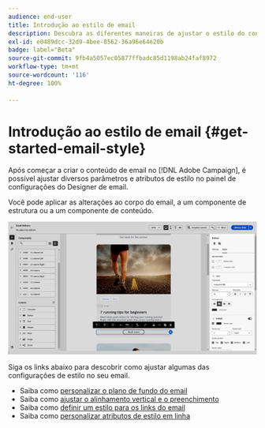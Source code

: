 ```yaml
---
audience: end-user
title: Introdução ao estilo de email
description: Descubra as diferentes maneiras de ajustar o estilo do conteúdo do email
exl-id: e0489dcc-32d9-4bee-8562-36a96e64e20b
badge: label="Beta"
source-git-commit: 9fb4a5057ec05877ffbadc85d1198ab24faf8972
workflow-type: tm+mt
source-wordcount: '116'
ht-degree: 100%

---
```


# Introdução ao estilo de email {#get-started-email-style}

Após começar a criar o conteúdo de email no [!DNL Adobe Campaign], é possível ajustar diversos parâmetros e atributos de estilo no painel de configurações do Designer de email.

Você pode aplicar as alterações ao corpo do email, a um componente de estrutura ou a um componente de conteúdo.

![](assets/email_designer_content_components_settings.png)

Siga os links abaixo para descobrir como ajustar algumas das configurações de estilo no seu email.

* Saiba como [personalizar o plano de fundo do email](backgrounds.md)
* Saiba como [ajustar o alinhamento vertical e o preenchimento](alignment-and-padding.md)
* Saiba como [definir um estilo para os links do email](styling-links.md)
* Saiba como [personalizar atributos de estilo em linha](inline-styling.md)
